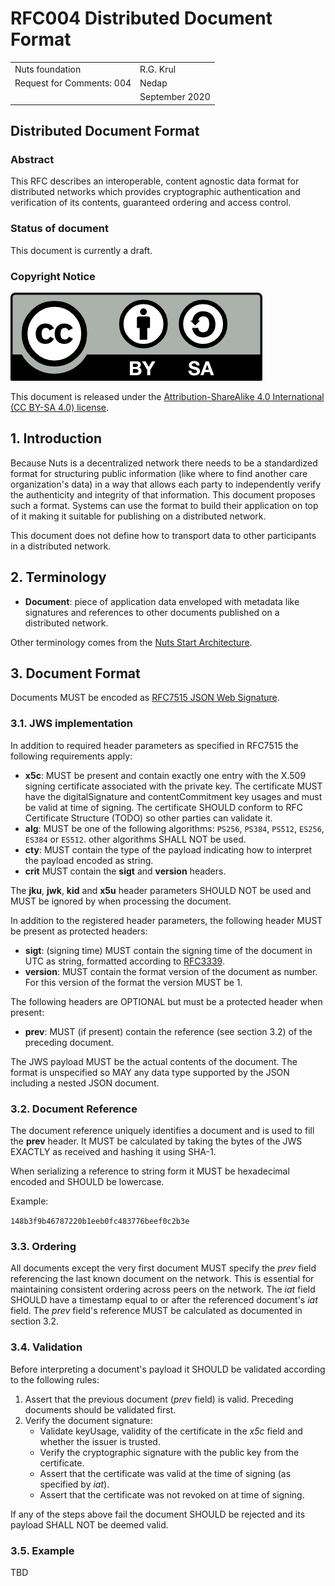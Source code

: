 # RFC004 Distributed Document Format 

|  |  |
| :--- | :--- |
| Nuts foundation | R.G. Krul |
| Request for Comments: 004 | Nedap |
|  | September 2020 |

## Distributed Document Format

### Abstract

This RFC describes an interoperable, content agnostic data format for distributed networks which provides
cryptographic authentication and verification of its contents, guaranteed ordering and access control.

### Status of document

This document is currently a draft.

### Copyright Notice

![](../.gitbook/assets/license.png)

This document is released under the [Attribution-ShareAlike 4.0 International \(CC BY-SA 4.0\) license](https://creativecommons.org/licenses/by-sa/4.0/).

## 1.  Introduction

Because Nuts is a decentralized network there needs to be a standardized format for structuring public information
(like where to find another care organization's data) in a way that allows each party to independently verify
the authenticity and integrity of that information. This document proposes such a format. Systems can use the format
to build their application on top of it making it suitable for publishing on a distributed network.

This document does not define how to transport data to other participants in a distributed network.

## 2. Terminology

* **Document**: piece of application data enveloped with metadata like signatures and references to other documents
  published on a distributed network.

Other terminology comes from the [Nuts Start Architecture](rfc001-nuts-start-architecture.md#nuts-start-architecture).

## 3. Document Format
Documents MUST be encoded as [RFC7515 JSON Web Signature](https://tools.ietf.org/html/rfc7515).

### 3.1. JWS implementation
In addition to required header parameters as specified in RFC7515 the following requirements apply:
* **x5c**: MUST be present and contain exactly one entry with the X.509 signing certificate associated with the private key.
  The certificate MUST have the digitalSignature and contentCommitment key usages and must be valid at time of signing.
  The certificate SHOULD conform to RFC Certificate Structure (TODO) so other parties can validate it.
* **alg**: MUST be one of the following algorithms: `PS256`, `PS384`, `PS512`, `ES256`, `ES384` or `ES512`.
  other algorithms SHALL NOT be used.
* **cty**: MUST contain the type of the payload indicating how to interpret the payload encoded as string.
* **crit** MUST contain the **sigt** and **version** headers.

The **jku**, **jwk**, **kid** and **x5u** header parameters SHOULD NOT be used and MUST be ignored by when processing the document.

In addition to the registered header parameters, the following header MUST be present as protected headers:
* **sigt**: (signing time) MUST contain the signing time of the document in UTC as string, formatted according to [RFC3339](https://tools.ietf.org/html/rfc3339).
* **version**: MUST contain the format version of the document as number. For this version of the format the version MUST be 1.

The following headers are OPTIONAL but must be a protected header when present:
* **prev**: MUST (if present) contain the reference (see section 3.2) of the preceding document.

The JWS payload MUST be the actual contents of the document. The format is unspecified so MAY any data type supported by the JSON including a nested JSON document.

### 3.2. Document Reference
The document reference uniquely identifies a document and is used to fill the **prev** header. It MUST be calculated by
taking the bytes of the JWS EXACTLY as received and hashing it using SHA-1.

When serializing a reference to string form it MUST be hexadecimal encoded and SHOULD be lowercase.

Example:

```148b3f9b46787220b1eeb0fc483776beef0c2b3e```

### 3.3. Ordering
All documents except the very first document MUST specify the *prev* field referencing the last known document on the network.
This is essential for maintaining consistent ordering across peers on the network. The *iat* field SHOULD have a timestamp
equal to or after the referenced document's *iat* field. The *prev* field's reference MUST be calculated as
documented in section 3.2.

### 3.4. Validation
Before interpreting a document's payload it SHOULD be validated according to the following rules:

1. Assert that the previous document (*prev* field) is valid. Preceding documents should be validated first.
2. Verify the document signature:
   * Validate keyUsage, validity of the certificate in the *x5c* field and whether the issuer is trusted.
   * Verify the cryptographic signature with the public key from the certificate.
   * Assert that the certificate was valid at the time of signing (as specified by *iat*).
   * Assert that the certificate was not revoked on at time of signing. 

If any of the steps above fail the document SHOULD be rejected and its payload SHALL NOT be deemed valid.

### 3.5. Example
TBD